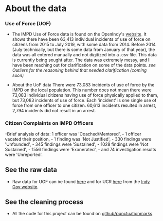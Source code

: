 # About the data

### Use of Force (UOF)
- The IMPD Use of Force data is found on the OpenIndy's [website](http://data.indy.gov/). 
It shows there have been 63,413 individual incidents of use of force on citizens
from 2015 to July 2019, with some data from 2014. Before 2014 (July technically, but there is some data from January of that year), 
the data was all entered manually and not digitized into a .csv file. This data is currently being sought after.
The data was extremely messy, and I have been reaching out for clarification on some of the data points. 
*see Outliers for the reasoning behind that needed clarification (coming soon)*

- About the UoF data
There were  73,083 incidents of use of force by the IMPD on the local population. This number does not mean there were 73,083 individual citizens having use of force physically applied to them, but 73,083 incidents of use of force. Each 'incident' is one single use of force from one officer to one citizen. 60,613 incidents resulted in arrest, 2,794 incidents did not result in an arrest.

### Citizen Complaints on IMPD Officers
-Brief analysis of data: 1 officer was 'Coached/Mentored', 
    - 1 officer vacated their position, 
    - 1 finding was 'Not Justified',
    - 330 findings were 'Unfounded',
    - 345 findings were 'Sustained',
    - 1028 findings were 'Not Sustained',
    - 1556 findings were 'Exonerated',
    - and 74 investigation results were 'Unreported'.



## See the raw data
- Raw data for UOF can be found [here](http://data.indy.gov/datasets/impd-use-of-force) 
and for UCR [here](http://data.indy.gov/datasets/impd-ucr-2018-data) 
from the [Indy Gov website](http://data.indy.gov/).
 


## See the cleaning process
- All the code for this project can be found on <a href="https://github.com/punctuationmarks/IMPD-Data-Analysis" target="_blank">github/punctuationmarks</a>

